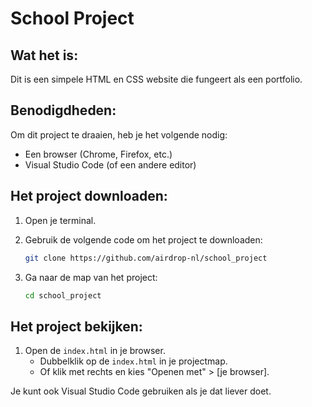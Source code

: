 # School Project

## Wat het is:
Dit is een simpele HTML en CSS website die fungeert als een portfolio.

## Benodigdheden:
Om dit project te draaien, heb je het volgende nodig:

- Een browser (Chrome, Firefox, etc.)
- Visual Studio Code (of een andere editor)

## Het project downloaden:
1. Open je terminal.
2. Gebruik de volgende code om het project te downloaden:

    ```bash
    git clone https://github.com/airdrop-nl/school_project
    ```

3. Ga naar de map van het project:

    ```bash
    cd school_project
    ```

## Het project bekijken:
1. Open de `index.html` in je browser.
    - Dubbelklik op de `index.html` in je projectmap.
    - Of klik met rechts en kies "Openen met" > [je browser].

Je kunt ook Visual Studio Code gebruiken als je dat liever doet.
